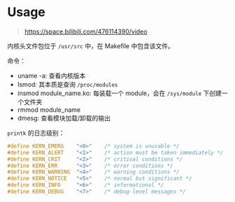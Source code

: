 # Usage

> https://space.bilibili.com/476114390/video

内核头文件包位于 `/usr/src` 中，在 Makefile 中包含该文件。

命令：
- uname -a: 查看内核版本
- lsmod: 其本质是查询 `/proc/modules`
- insmod module_name.ko: 每装载一个 module，会在 `/sys/module` 下创建一个文件夹
- rmmod module_name
- dmesg: 查看模块加载/卸载的输出


`printk` 的日志级别：
```c
#define KERN_EMERG    "<0>"    /* system is unusable */
#define KERN_ALERT    "<1>"    /* action must be taken immediately */
#define KERN_CRIT     "<2>"    /* critical conditions */
#define KERN_ERR      "<3>"    /* error conditions */
#define KERN_WARNING  "<4>"    /* warning conditions */
#define KERN_NOTICE   "<5>"    /* normal but significant */
#define KERN_INFO     "<6>"    /* informational */
#define KERN_DEBUG    "<7>"    /* debug-level messages */
```